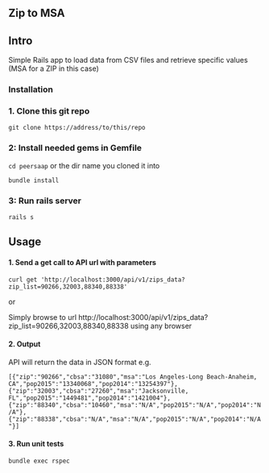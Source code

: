 ## Zip to MSA

## Intro

Simple Rails app to load data from CSV files and retrieve specific values (MSA for a ZIP in this case)

### Installation

### 1. Clone this git repo

``` git clone https://address/to/this/repo ```

### 2: Install needed gems in Gemfile

``` cd peersaap ``` or the dir name you cloned it into

``` bundle install ```

### 3: Run rails server

``` rails s ```

## Usage

#### 1. Send a get call to API url with parameters

``` curl get 'http://localhost:3000/api/v1/zips_data?zip_list=90266,32003,88340,88338' ```

or 

Simply browse to url http://localhost:3000/api/v1/zips_data?zip_list=90266,32003,88340,88338 using any browser

#### 2. Output

API will return the data in JSON format e.g.

``` [{"zip":"90266","cbsa":"31080","msa":"Los Angeles-Long Beach-Anaheim, CA","pop2015":"13340068","pop2014":"13254397"},{"zip":"32003","cbsa":"27260","msa":"Jacksonville, FL","pop2015":"1449481","pop2014":"1421004"},{"zip":"88340","cbsa":"10460","msa":"N/A","pop2015":"N/A","pop2014":"N/A"},{"zip":"88338","cbsa":"N/A","msa":"N/A","pop2015":"N/A","pop2014":"N/A"}] ```

#### 3. Run unit tests

``` bundle exec rspec ```